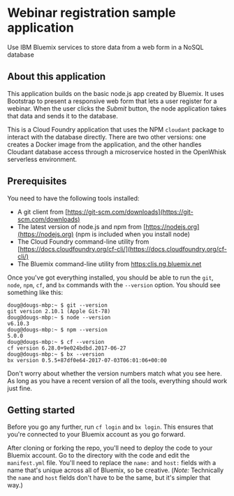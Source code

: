 # Webinar registration sample application

Use IBM Bluemix services to store data from a web form in a NoSQL database

## About this application

This application builds on the basic node.js app created by Bluemix. It
uses Bootstrap to present a responsive web form that lets a user register
for a webinar. When the user clicks the *Submit* button, the node application
takes that data and sends it to the database.

This is a Cloud Foundry application that uses the NPM `cloudant` package to
interact with the database directly. There are two other versions: one creates
a Docker image from the application, and the other handles Cloudant database
access through a microservice hosted in the OpenWhisk serverless environment.

## Prerequisites

You need to have the following tools installed:

* A git client from [https://git-scm.com/downloads](https://git-scm.com/downloads)
* The latest version of node.js and npm from [https://nodejs.org](https://nodejs.org)
(npm is included when you install node)
* The Cloud Foundry command-line utility from [https://docs.cloudfoundry.org/cf-cli/](https://docs.cloudfoundry.org/cf-cli/)
* The Bluemix command-line utility from [https:clis.ng.bluemix.net](clis.ng.bluemix.net)

Once you've got everything installed, you should be able to run the `git`,
`node`, `npm`, `cf`, and `bx` commands with the `--version` option. You should
see something like this:

```
doug@dougs-mbp:~ $ git --version
git version 2.10.1 (Apple Git-78)
doug@dougs-mbp:~ $ node --version
v6.10.3
doug@dougs-mbp:~ $ npm --version
5.0.0
doug@dougs-mbp:~ $ cf --version
cf version 6.28.0+9e024bdbd.2017-06-27
doug@dougs-mbp:~ $ bx --version
bx version 0.5.5+87df0e64-2017-07-03T06:01:06+00:00
```

Don't worry about whether the version numbers match what you see here. As long
as you have a recent version of all the tools, everything should work just
fine.

## Getting started

Before you go any further, run `cf login` and `bx login`. This ensures that
you're connected to your Bluemix account as you go forward.

After cloning or forking the repo, you'll need to deploy the code to your
Bluemix account. Go to the directory with the code and edit the `manifest.yml`
file. You'll need to replace the `name:` and `host:` fields with a name that's
unique across all of Bluemix, so be creative. (_Note:_ Technically the
`name` and `host` fields don't have to be the same, but it's simpler that way.)
